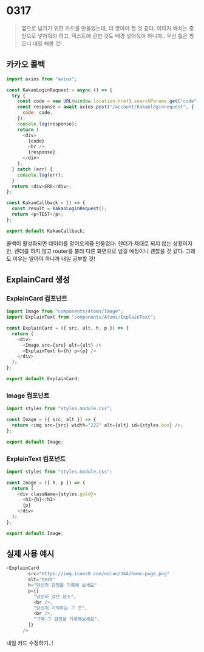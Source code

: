 # 0317

> 옆으로 넘기기 위한 카드를 만들었는데, 더 쌓아야 할 것 같다. 이미지 배치는 중앙으로 넣어줘야 하고, 텍스트에 관한 것도 배경 넣어줘야 하니까.. 우선 틀은 짰으니 내일 해볼 것!



## 카카오 콜백

```javascript
import axios from "axios";

const KakaoLoginRequest = async () => {
  try {
    const code = new URL(window.location.href).searchParams.get("code");
    const response = await axios.post("/account/kakaologinrequest", {
      code: code,
    });
    console.log(response);
    return (
      <div>
        {code}
        <br />
        {response}
      </div>
    );
  } catch (err) {
    console.log(err);
  }
  return <div>ERR</div>;
};

const KakaoCallback = () => {
  const result = KakaoLoginRequest();
  return <p>TEST</p>;
};

export default KakaoCallback;

```



콜백이 활성화되면 데이터를 얻어오게끔 만들었다. 렌더가 제대로 되지 않는 상황이지만, 렌더를 하지 않고 router를 불러 다른 화면으로 넘길 예정이니 괜찮을 것 같다. 그래도 이유는 알아야 하니까 내일 공부할 것!



## ExplainCard 생성

### ExplainCard 컴포넌트

```javascript
import Image from "components/Atoms/Image";
import ExplainText from "components/Atoms/ExplainText";

const ExplainCard = ({ src, alt, h, p }) => {
  return (
    <div>
      <Image src={src} alt={alt} />
      <ExplainText h={h} p={p} />
    </div>
  );
};

export default ExplainCard;
```



### Image 컴포넌트

```javascript
import styles from "styles.module.css";

const Image = ({ src, alt }) => {
  return <img src={src} width="222" alt={alt} id={styles.box} />;
};

export default Image;
```



### ExplainText 컴포넌트

```javascript
import styles from "styles.module.css";

const Image = ({ h, p }) => {
  return (
    <div className={styles.gold}>
      <h3>{h}</h3>
      {p}
    </div>
  );
};

export default Image;
```



## 실제 사용 예시

```javascript
<ExplainCard
        src="https://img.icons8.com/nolan/344/home-page.png"
        alt="test"
        h="당신의 감정을 기록해 보세요"
        p={[
          "당신이 갔던 장소",
          <br />,
          "당신이 기억하는 그 곳",
          <br />,
          "그때 그 감정을 기록해보세요",
        ]}
      />
```



내일 카드 수정하기..!
